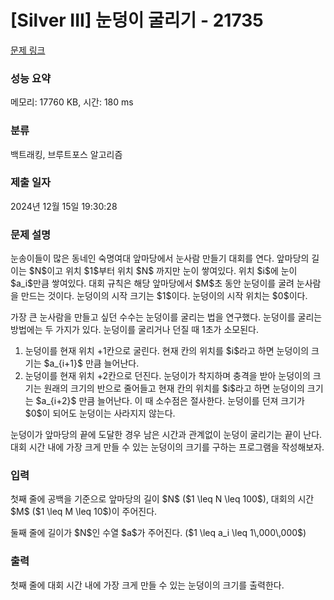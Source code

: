 # [Silver III] 눈덩이 굴리기 - 21735 

[문제 링크](https://www.acmicpc.net/problem/21735) 

### 성능 요약

메모리: 17760 KB, 시간: 180 ms

### 분류

백트래킹, 브루트포스 알고리즘

### 제출 일자

2024년 12월 15일 19:30:28

### 문제 설명

<p>눈송이들이 많은 동네인 숙명여대 앞마당에서 눈사람 만들기 대회를 연다. 앞마당의 길이는 $N$이고 위치 $1$부터 위치 $N$ 까지만 눈이 쌓여있다. 위치 $i$에 눈이 $a_i$만큼 쌓여있다. 대회 규칙은 해당 앞마당에서 $M$초 동안 눈덩이를 굴려 눈사람을 만드는 것이다. 눈덩이의 시작 크기는 $1$이다. 눈덩이의 시작 위치는 $0$이다.</p>

<p>가장 큰 눈사람을 만들고 싶던 수수는 눈덩이를 굴리는 법을 연구했다. 눈덩이를 굴리는 방법에는 두 가지가 있다. 눈덩이를 굴리거나 던질 때 1초가 소모된다.</p>

<ol>
	<li>눈덩이를 현재 위치 +1칸으로 굴린다. 현재 칸의 위치를 $i$라고 하면 눈덩이의 크기는 $a_{i+1}$ 만큼 늘어난다.</li>
	<li>눈덩이를 현재 위치 +2칸으로 던진다. 눈덩이가 착지하며 충격을 받아 눈덩이의 크기는 원래의 크기의 반으로 줄어들고  현재 칸의 위치를 $i$라고 하면 눈덩이의 크기는 $a_{i+2}$ 만큼 늘어난다. 이 때 소수점은 절사한다. 눈덩이를 던져 크기가 $0$이 되어도 눈덩이는 사라지지 않는다.</li>
</ol>

<p>눈덩이가 앞마당의 끝에 도달한 경우 남은 시간과 관계없이 눈덩이 굴리기는 끝이 난다. 대회 시간 내에 가장 크게 만들 수 있는 눈덩이의 크기를 구하는 프로그램을 작성해보자.</p>

### 입력 

 <p>첫째 줄에 공백을 기준으로 앞마당의 길이 $N$ ($1 \leq N \leq 100$), 대회의 시간 $M$ ($1 \leq M \leq 10$)이 주어진다.</p>

<p>둘째 줄에 길이가 $N$인 수열 $a$가 주어진다. ($1 \leq a_i \leq 1\,000\,000$)</p>

### 출력 

 <p>첫째 줄에 대회 시간 내에 가장 크게 만들 수 있는 눈덩이의 크기를 출력한다.</p>

